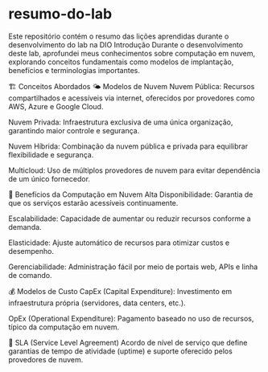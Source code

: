 # resumo-do-lab
Este repositório contém o resumo das lições aprendidas durante o desenvolvimento do lab na DIO
Introdução
Durante o desenvolvimento deste lab, aprofundei meus conhecimentos sobre computação em nuvem, explorando conceitos fundamentais como modelos de implantação, benefícios e terminologias importantes.

🏗️ Conceitos Abordados
🌤️ Modelos de Nuvem
Nuvem Pública: Recursos compartilhados e acessíveis via internet, oferecidos por provedores como AWS, Azure e Google Cloud.

Nuvem Privada: Infraestrutura exclusiva de uma única organização, garantindo maior controle e segurança.

Nuvem Híbrida: Combinação da nuvem pública e privada para equilibrar flexibilidade e segurança.

Multicloud: Uso de múltiplos provedores de nuvem para evitar dependência de um único fornecedor.

🎯 Benefícios da Computação em Nuvem
Alta Disponibilidade: Garantia de que os serviços estarão acessíveis continuamente.

Escalabilidade: Capacidade de aumentar ou reduzir recursos conforme a demanda.

Elasticidade: Ajuste automático de recursos para otimizar custos e desempenho.

Gerenciabilidade: Administração fácil por meio de portais web, APIs e linha de comando.

💰 Modelos de Custo
CapEx (Capital Expenditure): Investimento em infraestrutura própria (servidores, data centers, etc.).

OpEx (Operational Expenditure): Pagamento baseado no uso de recursos, típico da computação em nuvem.

📜 SLA (Service Level Agreement)
Acordo de nível de serviço que define garantias de tempo de atividade (uptime) e suporte oferecido pelos provedores de nuvem.
